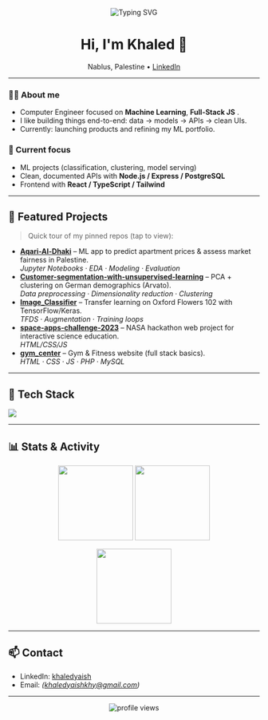 <!-- Profile README for Khaled Yaish | Last update: 2025-09-22 -->

<p align="center">
  <img src="https://readme-typing-svg.herokuapp.com?size=22&duration=2500&center=true&vCenter=true&lines=Khaled+Yaish;Computer+Engineer+%7C+ML+%26+Web;Builder+of+useful+things" alt="Typing SVG">
</p>

<h1 align="center">Hi, I'm Khaled 👋</h1>

<p align="center">
  Nablus, Palestine • <a href="https://www.linkedin.com/in/khaledyaish">LinkedIn</a>
</p>

---

### 👨‍💻 About me
- Computer Engineer focused on **Machine Learning**, **Full-Stack JS** .
- I like building things end-to-end: data → models → APIs → clean UIs.
- Currently: launching products and refining my ML portfolio.

### 🧠 Current focus
- ML projects (classification, clustering, model serving)
- Clean, documented APIs with **Node.js / Express / PostgreSQL**
- Frontend with **React / TypeScript / Tailwind**

---

## 🚀 Featured Projects
> Quick tour of my pinned repos (tap to view):

- **[Aqari-Al-Dhaki](https://github.com/KhaledYaish0/Aqari-Al-Dhaki)** – ML app to predict apartment prices & assess market fairness in Palestine.  
  _Jupyter Notebooks · EDA · Modeling · Evaluation_
- **[Customer-segmentation-with-unsupervised-learning](https://github.com/KhaledYaish0/Customer-segmentation-with-unsupervised-learning)** – PCA + clustering on German demographics (Arvato).  
  _Data preprocessing · Dimensionality reduction · Clustering_
- **[Image_Classifier](https://github.com/KhaledYaish0/Image_Classifier)** – Transfer learning on Oxford Flowers 102 with TensorFlow/Keras.  
  _TFDS · Augmentation · Training loops_
- **[space-apps-challenge-2023](https://github.com/KhaledYaish0/space-apps-challenge-2023)** – NASA hackathon web project for interactive science education.  
  _HTML/CSS/JS_
- **[gym_center](https://github.com/KhaledYaish0/gym_center)** – Gym & Fitness website (full stack basics).  
  _HTML · CSS · JS · PHP · MySQL_


---

## 🧰 Tech Stack
<p>
  <!-- icons: https://skillicons.dev -->
  <img src="https://skillicons.dev/icons?i=ts,js,react,nodejs,express,postgres,git,github,py,tensorflow,sklearn,html,css,tailwind,bootstrap,linux,vscode" />
</p>

---

## 📊 Stats & Activity

<p align="center">
  <img src="https://github-readme-stats.vercel.app/api?username=KhaledYaish0&show_icons=true" height="150" />
  <img src="https://github-readme-streak-stats.herokuapp.com?user=KhaledYaish0" height="150" />
</p>

<p align="center">
  <img src="https://github-readme-stats.vercel.app/api/top-langs/?username=KhaledYaish0&layout=compact" height="150" />
</p>

---

## 📫 Contact
- LinkedIn: <a href="https://www.linkedin.com/in/khaledyaish">khaledyaish</a>
- Email: _(khaledyaishkhy@gmail.com)_

---

<!-- Badges -->
<p align="center">
  <img src="https://komarev.com/ghpvc/?username=KhaledYaish0&style=flat-square" alt="profile views" />
</p>
